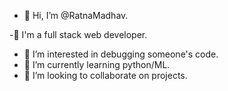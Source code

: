 - 👋 Hi, I’m @RatnaMadhav.


-💭  I'm a full stack web developer.
- 👀 I’m interested in debugging someone's code.
- 🌱 I’m currently learning python/ML.
- 💞️ I’m looking to collaborate on projects.


<!---
RatnaMadhav/RatnaMadhav is a ✨ special ✨ repository because its `README.md` (this file) appears on your GitHub profile.
You can click the Preview link to take a look at your changes.
--->
